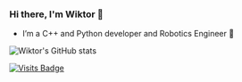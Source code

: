 ### Hi there, I'm Wiktor 👋
- I’m a C++ and Python developer and Robotics Engineer 🤖

![Wiktor's GitHub stats](https://github-readme-stats.vercel.app/api?username=Wiktor-99&show=prs_merged,prs_merged_percentage)

[![Visits Badge](https://badges.pufler.dev/visits/Wiktor-99/badge-it)](https://badges.pufler.dev)
